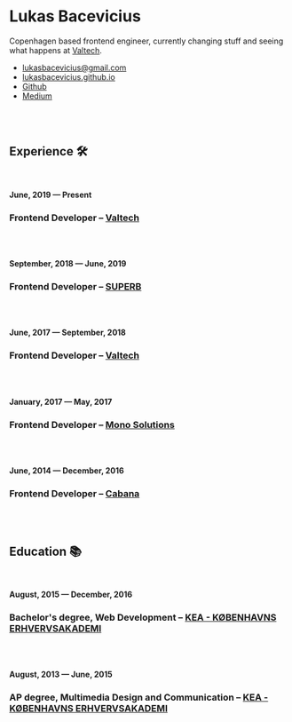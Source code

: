 # Lukas Bacevicius

Copenhagen based frontend engineer, currently changing stuff and seeing what happens at [Valtech](https://www.valtech.com/en-dk/).

- [lukasbacevicius@gmail.com](mailto:lukasbacevicius@gmail.com)
- [lukasbacevicius.github.io](https://lukasbacevicius.github.io)
- [Github](https://github.com/LukasBacevicius)
- [Medium](https://medium.com/@lukasbaceviius)

<br/>
<br/>

## Experience 🛠️ 

<br/>

__June, 2019 — Present__
### Frontend Developer – [Valtech](https://www.valtech.com/en-dk/)

<br/>
<br/>

__September, 2018 — June, 2019__
### Frontend Developer – [SUPERB](https://www.superbexperience.com/)

<br/>
<br/>

__June, 2017 — September, 2018__
### Frontend Developer – [Valtech](https://www.valtech.com/en-dk/)

<br/>
<br/>

__January, 2017 — May, 2017__
### Frontend Developer – [Mono Solutions](https://www.monosolutions.com/)

<br/>
<br/>

__June, 2014 — December, 2016__
### Frontend Developer – [Cabana](https://cabana.dk/)

<br/>
<br/>

## Education 📚

<br/>

__August, 2015 — December, 2016__
### Bachelor's degree, Web Development – [KEA - KØBENHAVNS ERHVERVSAKADEMI](https://kea.dk/)

<br/>
<br/>

__August, 2013 — June, 2015__
### AP degree, Multimedia Design and Communication – [KEA - KØBENHAVNS ERHVERVSAKADEMI](https://kea.dk/)

<br/>
